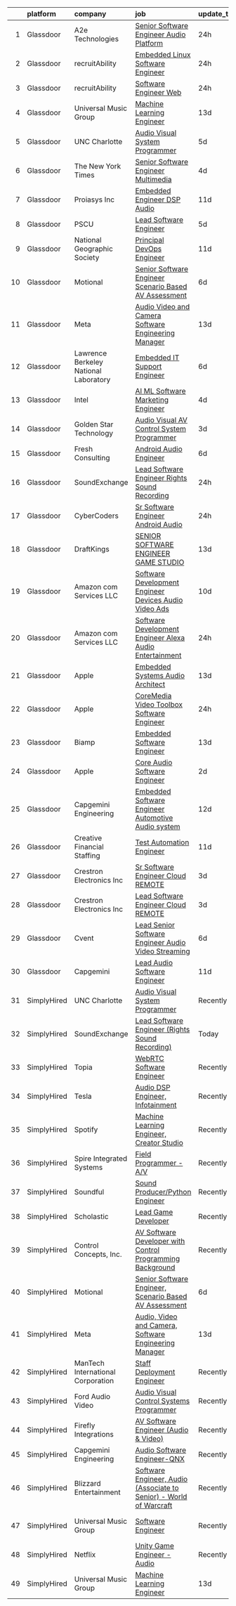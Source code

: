 

|    | platform    | company                               | job                                                                                                                                                                                                                                                                                                                                                                                                                                                                                                                                                                                                                                                                                                                                                                                                                                                                                                                                                                                                                                                                                                                                                                                                                                                                                                                                                                                                                                                                                       | update_time   | location                   |
|---:|:------------|:--------------------------------------|:------------------------------------------------------------------------------------------------------------------------------------------------------------------------------------------------------------------------------------------------------------------------------------------------------------------------------------------------------------------------------------------------------------------------------------------------------------------------------------------------------------------------------------------------------------------------------------------------------------------------------------------------------------------------------------------------------------------------------------------------------------------------------------------------------------------------------------------------------------------------------------------------------------------------------------------------------------------------------------------------------------------------------------------------------------------------------------------------------------------------------------------------------------------------------------------------------------------------------------------------------------------------------------------------------------------------------------------------------------------------------------------------------------------------------------------------------------------------------------------|:--------------|:---------------------------|
|  1 | Glassdoor   | A2e Technologies                      | [Senior Software Engineer  Audio Platform ](https://www.glassdoor.com/partner/jobListing.htm?pos=130&ao=1136043&s=58&guid=00000182a56c4a098973a729ffa0f58a&src=GD_JOB_AD&t=SR&vt=w&ea=1&cs=1_c75440a1&cb=1660632714095&jobListingId=1008072476516&jrtk=3-0-1gaimoihnjm7n801-1gaimoii6i6hi800-5b88d80526dd6b54-)                                                                                                                                                                                                                                                                                                                                                                                                                                                                                                                                                                                                                                                                                                                                                                                                                                                                                                                                                                                                                                                                                                                                                                           | 24h           | Remote                     |
|  2 | Glassdoor   | recruitAbility                        | [Embedded Linux Software Engineer](https://www.glassdoor.com/partner/jobListing.htm?pos=105&ao=1110586&s=58&guid=00000182a56c4a098973a729ffa0f58a&src=GD_JOB_AD&t=SR&vt=w&ea=1&cs=1_506a4f3b&cb=1660632714088&jobListingId=1008072190820&cpc=01657B10174A43CF&jrtk=3-0-1gaimoihnjm7n801-1gaimoii6i6hi800-1f4560bd6f1addf8--6NYlbfkN0CGG9KWCDlpnNsyBDyIiP_Q0811kl3MMa1wmNp0I1WtkTaTZU1gJWaiKEGe9oYuZ3CtWPssLpXZV0bTlkTjoe5QjVufB308uF9SCxJSNKSi9fYcphrxCPmn3CF3WJbEKXvZZ4aC8hdi8FYFa4y5Ik3m14flViQe3BBwnwPOEoyb6bpesAII9x4F0fyXiBhwE9TXMNFZSiJSj-gcrD8VmkpYVSBwUWuRM22xE8X1HzUxx8XZqSC05yAmEnnBd0Z_NER6bYP-rwFLvaX-cXlIqFHsa34BoraFZ3jGCST1tWXJvQPZtpfFeKFYTZbuw3FJGRsv7e2wknoZcIVUsjU84Ke3VC912e7kfXILuYdLmFrkzVl1JzcXTh_2lt0RmaCQgmHKHy5l8yAipAo3hWZgVMz6_WanWEeu9K3XnDad0iHo3Bz1DbMgWP7opeclfrp2coZ6NRspq2AFAvJQKiS4ndT3I6ne1HXiXc-Nd4ynczJ-JDkK_CMiYmVC3SzFnPKX5GRV2HhkZRH-WmSHDz4IaiOA)                                                                                                                                                                                                                                                                                                                                                                                                                                                                                                                                                                                               | 24h           | Anaheim, CA                |
|  3 | Glassdoor   | recruitAbility                        | [Software Engineer  Web](https://www.glassdoor.com/partner/jobListing.htm?pos=106&ao=1110586&s=58&guid=00000182a56c4a098973a729ffa0f58a&src=GD_JOB_AD&t=SR&vt=w&ea=1&cs=1_48b721de&cb=1660632714088&jobListingId=1008072190822&cpc=3DB599BF2F4828F0&jrtk=3-0-1gaimoihnjm7n801-1gaimoii6i6hi800-7821290fd189fba8--6NYlbfkN0CGG9KWCDlpnNsyBDyIiP_Q0811kl3MMa1wmNp0I1WtkTaTZU1gJWaiKEGe9oYuZ3CtWPssLpXZV0EJOYHFeuy3NkRMO6lABeuRS8YRUQmI6RBoO5qFi-uWz9DL66RoRFG4Ua00zOcoYaBokxADW_NI5YJew5FC8OgpC8bu6t_WTgar4oFhPoTtenYPRHBHjx3oLJb198h4L5PLlI6FVDirizwQ6Hv4Z9P7cVoF6fcuNJiOnTtk9Ro6Y8DF19u4Bu781cEo8naWgDnDRo4a5FRX-JHHhzQO0elsbZKflHDhjTTTvUE_a7WLjJNUiKx8tVzTY0Vo0BmYztqb3zNkenHPIGAsfL6ud31yXVr8KhSpMHWv5xYsZhlnNB4_Eiy0GC0XKqNqwQZqKzl9vW25ZKgjQByl-PA3PM7HAgXPlKa1FBHsEtUqci2atmlSXPc8Ng-jj7YAyzx7FDwcwR21P2_BfDMCdm72NkhrWty1DH4tWp7l5MNw9A3k4cIB44YgYc3FXnWiBn83fEMbAhYN1odF)                                                                                                                                                                                                                                                                                                                                                                                                                                                                                                                                                                                                         | 24h           | Anaheim, CA                |
|  4 | Glassdoor   | Universal Music Group                 | [Machine Learning Engineer](https://www.glassdoor.com/partner/jobListing.htm?pos=123&ao=1136043&s=58&guid=00000182a56c4a098973a729ffa0f58a&src=GD_JOB_AD&t=SR&vt=w&cs=1_b691bbd7&cb=1660632714092&jobListingId=1008048376434&jrtk=3-0-1gaimoihnjm7n801-1gaimoii6i6hi800-37c3bc3a8c627dd4-)                                                                                                                                                                                                                                                                                                                                                                                                                                                                                                                                                                                                                                                                                                                                                                                                                                                                                                                                                                                                                                                                                                                                                                                                | 13d           | Charlotte, NC              |
|  5 | Glassdoor   | UNC Charlotte                         | [Audio Visual System Programmer](https://www.glassdoor.com/partner/jobListing.htm?pos=110&ao=1136043&s=58&guid=00000182a56c4a098973a729ffa0f58a&src=GD_JOB_AD&t=SR&vt=w&cs=1_e81cc8cf&cb=1660632714088&jobListingId=1008065131561&jrtk=3-0-1gaimoihnjm7n801-1gaimoii6i6hi800-ad6ecd3402b8078f-)                                                                                                                                                                                                                                                                                                                                                                                                                                                                                                                                                                                                                                                                                                                                                                                                                                                                                                                                                                                                                                                                                                                                                                                           | 5d            | Charlotte, NC              |
|  6 | Glassdoor   | The New York Times                    | [Senior Software Engineer  Multimedia](https://www.glassdoor.com/partner/jobListing.htm?pos=127&ao=1136043&s=58&guid=00000182a56c4a098973a729ffa0f58a&src=GD_JOB_AD&t=SR&vt=w&cs=1_93f7b42a&cb=1660632714093&jobListingId=1008067163512&jrtk=3-0-1gaimoihnjm7n801-1gaimoii6i6hi800-35d1d1a3f27230e2-)                                                                                                                                                                                                                                                                                                                                                                                                                                                                                                                                                                                                                                                                                                                                                                                                                                                                                                                                                                                                                                                                                                                                                                                     | 4d            | New York, NY               |
|  7 | Glassdoor   | Proiasys Inc                          | [Embedded Engineer   DSP  Audio](https://www.glassdoor.com/partner/jobListing.htm?pos=118&ao=1136043&s=58&guid=00000182a56c4a098973a729ffa0f58a&src=GD_JOB_AD&t=SR&vt=w&ea=1&cs=1_307d099d&cb=1660632714092&jobListingId=1008053743875&jrtk=3-0-1gaimoihnjm7n801-1gaimoii6i6hi800-659437cdbef56ec9-)                                                                                                                                                                                                                                                                                                                                                                                                                                                                                                                                                                                                                                                                                                                                                                                                                                                                                                                                                                                                                                                                                                                                                                                      | 11d           | Framingham, MA             |
|  8 | Glassdoor   | PSCU                                  | [Lead Software Engineer](https://www.glassdoor.com/partner/jobListing.htm?pos=129&ao=1136043&s=58&guid=00000182a56c4a098973a729ffa0f58a&src=GD_JOB_AD&t=SR&vt=w&cs=1_01ed554d&cb=1660632714095&jobListingId=1008065561221&jrtk=3-0-1gaimoihnjm7n801-1gaimoii6i6hi800-74e09896b9eb3988-)                                                                                                                                                                                                                                                                                                                                                                                                                                                                                                                                                                                                                                                                                                                                                                                                                                                                                                                                                                                                                                                                                                                                                                                                   | 5d            | Remote                     |
|  9 | Glassdoor   | National Geographic Society           | [Principal DevOps Engineer](https://www.glassdoor.com/partner/jobListing.htm?pos=121&ao=1136043&s=58&guid=00000182a56c4a098973a729ffa0f58a&src=GD_JOB_AD&t=SR&vt=w&cs=1_b89cdaee&cb=1660632714092&jobListingId=1008053658785&jrtk=3-0-1gaimoihnjm7n801-1gaimoii6i6hi800-a115417848ccf36f-)                                                                                                                                                                                                                                                                                                                                                                                                                                                                                                                                                                                                                                                                                                                                                                                                                                                                                                                                                                                                                                                                                                                                                                                                | 11d           | Washington, DC             |
| 10 | Glassdoor   | Motional                              | [Senior Software Engineer  Scenario Based AV Assessment](https://www.glassdoor.com/partner/jobListing.htm?pos=112&ao=1136043&s=58&guid=00000182a56c4a098973a729ffa0f58a&src=GD_JOB_AD&t=SR&vt=w&ea=1&cs=1_65d8499a&cb=1660632714089&jobListingId=1008062932445&jrtk=3-0-1gaimoihnjm7n801-1gaimoii6i6hi800-6e4653a31265e01a-)                                                                                                                                                                                                                                                                                                                                                                                                                                                                                                                                                                                                                                                                                                                                                                                                                                                                                                                                                                                                                                                                                                                                                              | 6d            | Boston, MA                 |
| 11 | Glassdoor   | Meta                                  | [Audio  Video and Camera  Software Engineering Manager](https://www.glassdoor.com/partner/jobListing.htm?pos=103&ao=1110586&s=58&guid=00000182a56c4a098973a729ffa0f58a&src=GD_JOB_AD&t=SR&vt=w&cs=1_4f6fe541&cb=1660632714087&jobListingId=1008048424140&cpc=4B86475FAF393599&jrtk=3-0-1gaimoihnjm7n801-1gaimoii6i6hi800-2f3e3f080289ccc8--6NYlbfkN0DYl4UJW4r1Vl7FEn6T9F-rD9lpC-0oMJVSiWjK_MGUd8e8cHXcpv6KPyjLHZEfqkUkuW4FeZdGHDOYIbKXpOVzpgHYmd0Mdxqbqr9bWX3wOX-YPwUGzzOCVebAPW5gJCa7KI4uayUPCSFg0Fa9x7a0yOW_XMVHtA9I4R6GFxvKRwny0T-wmqiD_LqxCY-RiiWyToTyJ-sfhzGztEPKFD9xgjhLVA64-auqInm_Oq0zu_pj3ZcWcepiwD1uhLs8K69A57TolJcGYjjrq-0z6l4anzsZO_xu756W-8cb7j5O7WFnAJUpyKftjl58qE_hed0QETPdGnfdEB6SXy0A5noCYBJYjWJ5DGXauzrOs6bewEGqSWRfWBSA0ARd_4YhKAjTaLh3Uua-YtAXSzzk_wMFyPSQo81e6XismypC77HtIw9yJW2FyhhCu5_SLqFx5qJIzX0dYqPWPAGjW706Bw073dsmMyzkh2WI65DP4ckgS7hUpoKeOypi53FqGco3wLH2AWmoVo7sD7QGU9D4MjqQRnS-_o9ggsAkHEpSN1ND2-UP-Pv1AsVWyFIBJrvBWFYxJjJvC3wBAjlaHXLRAzRTS99VU5belnBoaPspN4KsOY6vvndqwpqEqI9iEONhe-RinlyZXuHFflqpAxcMWuUxK5vlj1oIE07U0c3QwN9oFg_h7yJzCBakIy1dMIQJzLpH2xd9RA9mKsByepkNaFvlqj3STG3n0ZogAGp0h2sjREUVjfai2VA0ng4rEa0IXbhiLm29yfxnhGCNKfsgOwvEnEd2sBvb61DjkYkRkyHqDlcaH2ibWTUXotbdiLpjwKdzQRpxlN_1ykvYlTyCdpgoddc12lWVR7md9wtKquEqWR_SIVNjeIziq4wF-VCQbc01V8raNOVANPNmOhm1xkNBv8m7rOzdWm_k49iWpdTG-knyHTRlJx3hI63fSZYvyPvNfH1jo_eVZBfCCv-T3etXG5LYo1GxTLct6-vYXE14y3CdhPf-j2_9ZcYoqMJl5Ype2YzvdYuY7mq-k480xSN0AwOvKxkDBgwSuJimInAE8I6FL28SLCX8W2XfmpgoLZc%3D) | 13d           | Burlingame, CA             |
| 12 | Glassdoor   | Lawrence Berkeley National Laboratory | [Embedded IT Support Engineer](https://www.glassdoor.com/partner/jobListing.htm?pos=125&ao=1136043&s=58&guid=00000182a56c4a098973a729ffa0f58a&src=GD_JOB_AD&t=SR&vt=w&cs=1_717679d9&cb=1660632714093&jobListingId=1008063406119&jrtk=3-0-1gaimoihnjm7n801-1gaimoii6i6hi800-8f30c6335ae5fb1d-)                                                                                                                                                                                                                                                                                                                                                                                                                                                                                                                                                                                                                                                                                                                                                                                                                                                                                                                                                                                                                                                                                                                                                                                             | 6d            | San Francisco, CA          |
| 13 | Glassdoor   | Intel                                 | [AI ML Software Marketing Engineer](https://www.glassdoor.com/partner/jobListing.htm?pos=122&ao=1136043&s=58&guid=00000182a56c4a098973a729ffa0f58a&src=GD_JOB_AD&t=SR&vt=w&cs=1_181deea5&cb=1660632714092&jobListingId=1008066597220&jrtk=3-0-1gaimoihnjm7n801-1gaimoii6i6hi800-dde29f6109fef692-)                                                                                                                                                                                                                                                                                                                                                                                                                                                                                                                                                                                                                                                                                                                                                                                                                                                                                                                                                                                                                                                                                                                                                                                        | 4d            | Santa Clara, CA            |
| 14 | Glassdoor   | Golden Star Technology                | [Audio Visual  AV  Control System Programmer](https://www.glassdoor.com/partner/jobListing.htm?pos=116&ao=1136043&s=58&guid=00000182a56c4a098973a729ffa0f58a&src=GD_JOB_AD&t=SR&vt=w&ea=1&cs=1_73dee821&cb=1660632714091&jobListingId=1008069002158&jrtk=3-0-1gaimoihnjm7n801-1gaimoii6i6hi800-5fee3713e3a1e00e-)                                                                                                                                                                                                                                                                                                                                                                                                                                                                                                                                                                                                                                                                                                                                                                                                                                                                                                                                                                                                                                                                                                                                                                         | 3d            | Cerritos, CA               |
| 15 | Glassdoor   | Fresh Consulting                      | [Android Audio Engineer](https://www.glassdoor.com/partner/jobListing.htm?pos=109&ao=1136043&s=58&guid=00000182a56c4a098973a729ffa0f58a&src=GD_JOB_AD&t=SR&vt=w&cs=1_cdbca553&cb=1660632714088&jobListingId=1008062575835&jrtk=3-0-1gaimoihnjm7n801-1gaimoii6i6hi800-af52dc3770e6fc68-)                                                                                                                                                                                                                                                                                                                                                                                                                                                                                                                                                                                                                                                                                                                                                                                                                                                                                                                                                                                                                                                                                                                                                                                                   | 6d            | Newark, NJ                 |
| 16 | Glassdoor   | SoundExchange                         | [Lead Software Engineer  Rights Sound Recording ](https://www.glassdoor.com/partner/jobListing.htm?pos=115&ao=1136043&s=58&guid=00000182a56c4a098973a729ffa0f58a&src=GD_JOB_AD&t=SR&vt=w&cs=1_9effc3e8&cb=1660632714089&jobListingId=1008071807412&jrtk=3-0-1gaimoihnjm7n801-1gaimoii6i6hi800-b6c59cac365880ba-)                                                                                                                                                                                                                                                                                                                                                                                                                                                                                                                                                                                                                                                                                                                                                                                                                                                                                                                                                                                                                                                                                                                                                                          | 24h           | Remote                     |
| 17 | Glassdoor   | CyberCoders                           | [Sr  Software Engineer   Android Audio](https://www.glassdoor.com/partner/jobListing.htm?pos=107&ao=1110586&s=58&guid=00000182a56c4a098973a729ffa0f58a&src=GD_JOB_AD&t=SR&vt=w&ea=1&cs=1_9e0f747e&cb=1660632714088&jobListingId=1008072527963&cpc=2CAED5C921A5F994&jrtk=3-0-1gaimoihnjm7n801-1gaimoii6i6hi800-fb37970c308f3ce7--6NYlbfkN0CpFJQzrgRR8WqXWK1qKKEqALWJw739KlKqr2H-MSI4eoBlI4EFrmor2FYZMP3muM1yR-0xa60PJgE0upEfuDsVjJz6B2hg67s1nEMkfKLF_KyAhZe1K-aLCD-FQrDQcYHcNS99HHzJqga-eskDYjGgrEF3AIHJMAvHr-_zgMg25o9Y5y9sCuEy6X3-nbFQjxizuTgF6o3A7zqS0axVshqWL3fvnwYO8R74lvuTkb427ZKwtvc3DLI2Yco9XCJZ68EOqo1-k_t8MBIJQIQN8cT-lORfqhl0DgTv_LCuSvaOkF9nFnl7aYcqF-IdKmlyWRwSjhMQ1nzf0WxO5vR8ixbbGFiNitAhVK4fPs5MWNkT0s4U99KYOW_XEhn5e1X-z0QkA38ingQ6gIy2U0berdANLhKg129IX2iG68XyoOUaFTUhICFcuTQV_QSSGHFcIeIX7SPCa2k2fbT3KXNZETFiZylvT579necvxxE7UsWIlL3_va0FELt0P5TFo3-1--QWLT_NpgbpV1V937eeL8zPy-f5cepOTrLU0rRQMqRK84d5-m5wLULvsByKe82pQZsm3BNfLOog3UWUCrsKlSuK63cu_KDqJ9dX_7CjMQFjDZlE7b2_ZoaDZFVTdBeE82rMHxlPhiQABLLToxpZA2z3YaETmzAnxRPi6Ywc2hlMCmbCUme5x8_ygEUPirHvoLpkETZbYabkBGmQFk8sVh8m0W9lq8der0Y12sn0VudKNDEvmxlNYc8fkuumnxazPcHcVISOtuiMw-z7-mePMBD5wAPIO6Xz5wxMYxvMPD-Dto9hXzGBT_ngkQGTolS3PE6PPa-VllAwh_2t5r6UBqyF9Gl8tb3dWbVqJuq8Ksw4zY0c4Dii1ywegpPXd9ulS87cWvIc2cgtiECMzu93vRmrQp4_ui2N4BN6t-N2QRwobrWwA2TpLallFnO768NQXj2O5o4SvJVW2ZdqPeJ69hrXdGY4n0usKsZYt5oBiYiAag%3D%3D)                                                                                              | 24h           | Encinitas, CA              |
| 18 | Glassdoor   | DraftKings                            | [SENIOR SOFTWARE ENGINEER  GAME STUDIO](https://www.glassdoor.com/partner/jobListing.htm?pos=114&ao=1136043&s=58&guid=00000182a56c4a098973a729ffa0f58a&src=GD_JOB_AD&t=SR&vt=w&cs=1_62c93528&cb=1660632714089&jobListingId=1008048373991&jrtk=3-0-1gaimoihnjm7n801-1gaimoii6i6hi800-8010c6c0a1f1150a-)                                                                                                                                                                                                                                                                                                                                                                                                                                                                                                                                                                                                                                                                                                                                                                                                                                                                                                                                                                                                                                                                                                                                                                                    | 13d           | Remote                     |
| 19 | Glassdoor   | Amazon com Services LLC               | [Software Development Engineer   Devices  Audio  Video Ads](https://www.glassdoor.com/partner/jobListing.htm?pos=113&ao=1136043&s=58&guid=00000182a56c4a098973a729ffa0f58a&src=GD_JOB_AD&t=SR&vt=w&cs=1_759fea54&cb=1660632714089&jobListingId=1008054960608&jrtk=3-0-1gaimoihnjm7n801-1gaimoii6i6hi800-cf048f911824d4c2-)                                                                                                                                                                                                                                                                                                                                                                                                                                                                                                                                                                                                                                                                                                                                                                                                                                                                                                                                                                                                                                                                                                                                                                | 10d           | New York, NY               |
| 20 | Glassdoor   | Amazon com Services LLC               | [Software Development Engineer  Alexa Audio Entertainment](https://www.glassdoor.com/partner/jobListing.htm?pos=111&ao=1136043&s=58&guid=00000182a56c4a098973a729ffa0f58a&src=GD_JOB_AD&t=SR&vt=w&cs=1_b6c32904&cb=1660632714088&jobListingId=1008071319204&jrtk=3-0-1gaimoihnjm7n801-1gaimoii6i6hi800-d66e7e554b6d8ef3-)                                                                                                                                                                                                                                                                                                                                                                                                                                                                                                                                                                                                                                                                                                                                                                                                                                                                                                                                                                                                                                                                                                                                                                 | 24h           | Bellevue, WA               |
| 21 | Glassdoor   | Apple                                 | [Embedded Systems Audio Architect](https://www.glassdoor.com/partner/jobListing.htm?pos=117&ao=1136043&s=58&guid=00000182a56c4a098973a729ffa0f58a&src=GD_JOB_AD&t=SR&vt=w&cs=1_5e5eb518&cb=1660632714092&jobListingId=1008049061622&jrtk=3-0-1gaimoihnjm7n801-1gaimoii6i6hi800-501761a7a5a7a4bb-)                                                                                                                                                                                                                                                                                                                                                                                                                                                                                                                                                                                                                                                                                                                                                                                                                                                                                                                                                                                                                                                                                                                                                                                         | 13d           | Cupertino, CA              |
| 22 | Glassdoor   | Apple                                 | [CoreMedia Video Toolbox Software Engineer](https://www.glassdoor.com/partner/jobListing.htm?pos=101&ao=1110586&s=58&guid=00000182a56c4a098973a729ffa0f58a&src=GD_JOB_AD&t=SR&vt=w&cs=1_b868a9e0&cb=1660632714087&jobListingId=1008072873337&cpc=C4A69CCDBB3B9599&jrtk=3-0-1gaimoihnjm7n801-1gaimoii6i6hi800-8b3d6122fad3a956--6NYlbfkN0BvKrLyj5gPmtZO9T8euul8TCxuuKNOtzRJOomxnwSEodTz2Bc-sPZlC5mDe-NOaJgvEsnvixyibr5IYGstqjfqk00IYsiDVFY8MJUJdX5tDL0Boc_UMC7JRIcegp8RwmTAfuoo9Tog15Gs5zBxia1ng5j-QSiIwdrj16SeX8pTqh2aK-fD4fDncj9nd3oUcT4aKbFYX5MgVQgSWpxk0BZ2n-PeNtPr42GtB8ag9pezW8iP6DVATGtnWvieh-5ToQHfj_N5Jm1boZSeB5-dVRC13VoaqgnaeFKj9VEdAHaxHAhvfhucHc0zGmBFKICeWXJ1Qu9NwCXtSwf-MWQGNvGX9UTUlBuzULd2QyW0ExqddiwDIHx8JMCNVQwvCjNn5BQEEtL3BH6oHIV_KtKXcQFJrxBMhNyuao_VbkIY99QWnzmoz4Up0tv4JxLD8zmVsoUusQKMQuFton8cDkF6biaiTqwfpzV4lvTjMz7fAVHbXkVYloXRVOnARtfkuGx8_q6O_ADGUug15MdUVCX1oHDhe2eKnsNsQekHLVZnfVyAcaknw1DNX5y-_pG-CdNbgoYOI903s6uza7ZuvBZrfqQO86jHCVEXiReI9EMNZNkzzoDSr3XqeDH8_e-PQ9w4rt8hyZQGsYOPIEjmbBgMgpPyy7prDnQFBE--FM3ZwR4SbGvWJ44hyMc5vnuI62Na14TZSg2jc1FmMB4D5RyKYKU8qXbd8CkA3z2AVbe7C0UJpoz_W1Txth0r9WIgychfXcNLr19InnUoj9k3055-bx9rhkn-VT4aLF--EXq2F2VjiJWNMoEvdE7e30aI9jHRwe_8el-I1MBfE40HfbVGDOKqTGUaG38lisftHFVrQAFIRONLtiya2tZB6c64qgW0s-imenCMqIG3XUYB5aikIX7x0eh_j2DunrZ_vti07hCC8MXDmBYyBEqdSbh1d6yQLyYHYj4JsR2eZiHXxvaCI7v2Q42lc0KOJmu-BPDWVn8w_Q%3D%3D)                                                                                               | 24h           | San Diego, CA              |
| 23 | Glassdoor   | Biamp                                 | [Embedded Software Engineer](https://www.glassdoor.com/partner/jobListing.htm?pos=119&ao=1136043&s=58&guid=00000182a56c4a098973a729ffa0f58a&src=GD_JOB_AD&t=SR&vt=w&ea=1&cs=1_4bcdf827&cb=1660632714092&jobListingId=1008048336018&jrtk=3-0-1gaimoihnjm7n801-1gaimoii6i6hi800-47ff4126e1a03604-)                                                                                                                                                                                                                                                                                                                                                                                                                                                                                                                                                                                                                                                                                                                                                                                                                                                                                                                                                                                                                                                                                                                                                                                          | 13d           | Rochester, NY              |
| 24 | Glassdoor   | Apple                                 | [Core Audio Software Engineer](https://www.glassdoor.com/partner/jobListing.htm?pos=108&ao=1136043&s=58&guid=00000182a56c4a098973a729ffa0f58a&src=GD_JOB_AD&t=SR&vt=w&cs=1_6cec1c28&cb=1660632714088&jobListingId=1008069663531&jrtk=3-0-1gaimoihnjm7n801-1gaimoii6i6hi800-0a174b6aa9a699d7-)                                                                                                                                                                                                                                                                                                                                                                                                                                                                                                                                                                                                                                                                                                                                                                                                                                                                                                                                                                                                                                                                                                                                                                                             | 2d            | Cupertino, CA              |
| 25 | Glassdoor   | Capgemini Engineering                 | [Embedded Software Engineer   Automotive Audio system](https://www.glassdoor.com/partner/jobListing.htm?pos=104&ao=1110586&s=58&guid=00000182a56c4a098973a729ffa0f58a&src=GD_JOB_AD&t=SR&vt=w&ea=1&cs=1_92802a54&cb=1660632714088&jobListingId=1008050901838&cpc=654405A9B1E0A9F5&jrtk=3-0-1gaimoihnjm7n801-1gaimoii6i6hi800-d2a7fc94651a3a99--6NYlbfkN0BCspdfmHAnvlT1rssiZIGnwSyIeFSfDwcI4v3Tox-fJNSROZmCmBM15jLntVkQm2i94JgmDjRbxXiwcRIT9yAQA4e4jW5jzXml4Oj8_7-aSrQrqd52taI-AMc3MoFp-6E-Zda7FjFUdGzfw-29pvvO_-RN8KJzFQNTs8Yq861uxET_4AieVlm7uj7EWgQ_H_JUGRkYAr_E4ikt7Lv4cWTCd8NuH4UfL2sxZs7NuE0F9qfKPvD4yK0Xpe8yZwAwZIDggGG82aduEGdFffKd6SZsk4jU4CAMSLxjNYDL8vznTIyXkp6jtO7twzn7FNxSXMYYXWaCrNkzgbOtLlHLnsS8xxLldiJ4XaqE11dCE119qtZNYbTwn8vyU7l85cHdGRbrm75nT-_NCwcKHszkN-1AdhDUJIhe-FTMvN4sCdiUuNyUyzje6dfjlFgVC7Un4vAUL1BZtlMa5CiFVCy3jXwhdr_r9xcipYUxc08yQW_zSzki5FnDr-ohpI9vXSNei7Cb6wTVlx0zERT03e3JMR-c9hbU-OsvgP5aXiWT03ELJg%3D%3D)                                                                                                                                                                                                                                                                                                                                                                                                                                                                                                                                               | 12d           | Remote                     |
| 26 | Glassdoor   | Creative Financial Staffing           | [Test Automation Engineer](https://www.glassdoor.com/partner/jobListing.htm?pos=102&ao=1110586&s=58&guid=00000182a56c4a098973a729ffa0f58a&src=GD_JOB_AD&t=SR&vt=w&cs=1_84530bc2&cb=1660632714087&jobListingId=1008053482771&cpc=ACAF1607C5C1E404&jrtk=3-0-1gaimoihnjm7n801-1gaimoii6i6hi800-c413277a1f0985df--6NYlbfkN0AyIsnDczwcVDFrYpf5kat3hxWjSi6qx3YGCfJB8v0u0oumP9CSZFU3ZuG9qoZpI9cn_0G3OmE7JApLYGdi2RneQYQoutK7DZJoLBHDGNKxEljc37Nd5NOkPmfBgq6nYG5Ba2v6BNhNOxxG2AvrgHgiVPVcWJ-M0yLH6tsIp45tYxa43O8NQ1qA05qBLU_8vAlbs24FbLdHtle5WWjEAC7CtYYn_sorsRmeka14mwSPbInBifX99dlGoV5kT5QGVLpPCu5uum_nukl4Q8SnrRU4T337Azyc7zETAOQj48xzV2TePgcKhnRq8qGhOQLDCUE26H91iJm6DFdhnGNRyLV7wL99ypE74zWnE29oZ-mUUYoFMnOB-vfVWyHsBZ1GLnOryJYtX5syTWTmHbwDYd3wduVXnBgz_V7fkKMU-AayAl65w9jwFyycdGZh-koupck1fo5NuD8D_Fq5k271VEK81CEQTP4s37QNN9dLzleVd4Qw60X_NhGm7SDjsZP7JCgChN1J4HMBVl4QmP96pM50CXXoKQkMuC8MB1iTj3KKH5coUfGjlr5FNv8V7aay49lBoHwb2jgU98_pwQSeZtu1KNV7AHqxtgTWULaGiLgGCg%3D%3D)                                                                                                                                                                                                                                                                                                                                                                                                                                                                                                                | 11d           | Grand Rapids, MI           |
| 27 | Glassdoor   | Crestron Electronics Inc              | [Sr  Software Engineer  Cloud  REMOTE](https://www.glassdoor.com/partner/jobListing.htm?pos=124&ao=1136043&s=58&guid=00000182a56c4a098973a729ffa0f58a&src=GD_JOB_AD&t=SR&vt=w&cs=1_f3ad7d7e&cb=1660632714093&jobListingId=1008068809674&jrtk=3-0-1gaimoihnjm7n801-1gaimoii6i6hi800-e3d58a2d7ec064fd-)                                                                                                                                                                                                                                                                                                                                                                                                                                                                                                                                                                                                                                                                                                                                                                                                                                                                                                                                                                                                                                                                                                                                                                                     | 3d            | Plano, TX                  |
| 28 | Glassdoor   | Crestron Electronics Inc              | [Lead Software Engineer  Cloud  REMOTE](https://www.glassdoor.com/partner/jobListing.htm?pos=128&ao=1136043&s=58&guid=00000182a56c4a098973a729ffa0f58a&src=GD_JOB_AD&t=SR&vt=w&cs=1_77b2870b&cb=1660632714095&jobListingId=1008068809671&jrtk=3-0-1gaimoihnjm7n801-1gaimoii6i6hi800-369842e7d6375396-)                                                                                                                                                                                                                                                                                                                                                                                                                                                                                                                                                                                                                                                                                                                                                                                                                                                                                                                                                                                                                                                                                                                                                                                    | 3d            | Plano, TX                  |
| 29 | Glassdoor   | Cvent                                 | [Lead Senior Software Engineer   Audio Video Streaming](https://www.glassdoor.com/partner/jobListing.htm?pos=126&ao=1136043&s=58&guid=00000182a56c4a098973a729ffa0f58a&src=GD_JOB_AD&t=SR&vt=w&ea=1&cs=1_3e9ea206&cb=1660632714093&jobListingId=1008063855180&jrtk=3-0-1gaimoihnjm7n801-1gaimoii6i6hi800-df415a5e7cd10146-)                                                                                                                                                                                                                                                                                                                                                                                                                                                                                                                                                                                                                                                                                                                                                                                                                                                                                                                                                                                                                                                                                                                                                               | 6d            | Austin, TX                 |
| 30 | Glassdoor   | Capgemini                             | [Lead Audio Software Engineer](https://www.glassdoor.com/partner/jobListing.htm?pos=120&ao=1136043&s=58&guid=00000182a56c4a098973a729ffa0f58a&src=GD_JOB_AD&t=SR&vt=w&cs=1_71a22b75&cb=1660632714092&jobListingId=1008052207826&jrtk=3-0-1gaimoihnjm7n801-1gaimoii6i6hi800-3726ae440742c56d-)                                                                                                                                                                                                                                                                                                                                                                                                                                                                                                                                                                                                                                                                                                                                                                                                                                                                                                                                                                                                                                                                                                                                                                                             | 11d           | Detroit, MI                |
| 31 | SimplyHired | UNC Charlotte                         | [Audio Visual System Programmer](https://www.simplyhired.com/job/Upj78yis07GlSqxtHl2Swa1rk5I9aJESGfo3x3Xbyu0DsquRYZkvQw?q=sound+developer)                                                                                                                                                                                                                                                                                                                                                                                                                                                                                                                                                                                                                                                                                                                                                                                                                                                                                                                                                                                                                                                                                                                                                                                                                                                                                                                                                | Recently      | Charlotte, NC              |
| 32 | SimplyHired | SoundExchange                         | [Lead Software Engineer (Rights Sound Recording)](https://www.simplyhired.com/job/z5lfr2cm-mAtX1L8rNMVKcrm90oTfnU_ajJ_BxTJQFxM7yB6gHApsQ?q=sound+developer)                                                                                                                                                                                                                                                                                                                                                                                                                                                                                                                                                                                                                                                                                                                                                                                                                                                                                                                                                                                                                                                                                                                                                                                                                                                                                                                               | Today         | Remote                     |
| 33 | SimplyHired | Topia                                 | [WebRTC Software Engineer](https://www.simplyhired.com/job/AUqwZt3325LWwKCv5q6LaQ2a-TSucHSYz9v4e7is2qjDF5-kbUFEmw?q=sound+developer)                                                                                                                                                                                                                                                                                                                                                                                                                                                                                                                                                                                                                                                                                                                                                                                                                                                                                                                                                                                                                                                                                                                                                                                                                                                                                                                                                      | Recently      | Remote                     |
| 34 | SimplyHired | Tesla                                 | [Audio DSP Engineer, Infotainment](https://www.simplyhired.com/job/TCu5dfyQ5a2i0gok_RJeBsz7z7UEdN-bb8A7kWTNNXGdZ-z-ZTi9pQ?q=sound+developer)                                                                                                                                                                                                                                                                                                                                                                                                                                                                                                                                                                                                                                                                                                                                                                                                                                                                                                                                                                                                                                                                                                                                                                                                                                                                                                                                              | Recently      | Palo Alto, CA              |
| 35 | SimplyHired | Spotify                               | [Machine Learning Engineer, Creator Studio](https://www.simplyhired.com/job/bnNu0vH-gWzF7ZFA5MauF5HRIsdYKtxYS3Nir7I-kqV0Thsa5RU5LA?q=sound+developer)                                                                                                                                                                                                                                                                                                                                                                                                                                                                                                                                                                                                                                                                                                                                                                                                                                                                                                                                                                                                                                                                                                                                                                                                                                                                                                                                     | Recently      | New York, NY               |
| 36 | SimplyHired | Spire Integrated Systems              | [Field Programmer - A/V](https://www.simplyhired.com/job/YpXiIqhvPQrEkz1ixQSVqF-TYtRjC-1UTDn8qKPdKcdE_yxcDWBb6A?q=sound+developer)                                                                                                                                                                                                                                                                                                                                                                                                                                                                                                                                                                                                                                                                                                                                                                                                                                                                                                                                                                                                                                                                                                                                                                                                                                                                                                                                                        | Recently      | Troy, MI                   |
| 37 | SimplyHired | Soundful                              | [Sound Producer/Python Engineer](https://www.simplyhired.com/job/fKwTfqRWVzhZJJT6yoybTUB5_pL76wxlddnu6kqy2_naoU7JVaHVBQ?q=sound+developer)                                                                                                                                                                                                                                                                                                                                                                                                                                                                                                                                                                                                                                                                                                                                                                                                                                                                                                                                                                                                                                                                                                                                                                                                                                                                                                                                                | Recently      | Remote                     |
| 38 | SimplyHired | Scholastic                            | [Lead Game Developer](https://www.simplyhired.com/job/DTz35nzJgDgVh070S-dwrObT5Rl9sNQdLka6ZUBayi3X1bodL5Wyaw?q=sound+developer)                                                                                                                                                                                                                                                                                                                                                                                                                                                                                                                                                                                                                                                                                                                                                                                                                                                                                                                                                                                                                                                                                                                                                                                                                                                                                                                                                           | Recently      | New York, NY               |
| 39 | SimplyHired | Control Concepts, Inc.                | [AV Software Developer with Control Programming Background](https://www.simplyhired.com/job/zf3YnnJDNiC6b0ESIfX1wb6GR5YzneQS6hftmUv4-Y_toUSDhN2jMQ?q=sound+developer)                                                                                                                                                                                                                                                                                                                                                                                                                                                                                                                                                                                                                                                                                                                                                                                                                                                                                                                                                                                                                                                                                                                                                                                                                                                                                                                     | Recently      | Fairfield, NJ              |
| 40 | SimplyHired | Motional                              | [Senior Software Engineer, Scenario Based AV Assessment](https://www.simplyhired.com/job/47aOUYuyblEp7Rcuwmfdm-xEwNvady1QEy6BqDN7VoZM4WLfKr6xIQ?q=sound+developer)                                                                                                                                                                                                                                                                                                                                                                                                                                                                                                                                                                                                                                                                                                                                                                                                                                                                                                                                                                                                                                                                                                                                                                                                                                                                                                                        | 6d            | Boston, MA +1 location     |
| 41 | SimplyHired | Meta                                  | [Audio, Video and Camera, Software Engineering Manager](https://www.simplyhired.com/job/_oYuKuEo9Z3Ea-hjNFMmot2vKQ31oOvI9d1qmQa1ksOPRryB2zToYQ?q=sound+developer)                                                                                                                                                                                                                                                                                                                                                                                                                                                                                                                                                                                                                                                                                                                                                                                                                                                                                                                                                                                                                                                                                                                                                                                                                                                                                                                         | 13d           | Burlingame, CA             |
| 42 | SimplyHired | ManTech International Corporation     | [Staff Deployment Engineer](https://www.simplyhired.com/job/yPDQ9_tPGp_8aufyeI2VJy4oOgwa1eZMATiJXNsYgtEmMWFMC5VaPQ?q=sound+developer)                                                                                                                                                                                                                                                                                                                                                                                                                                                                                                                                                                                                                                                                                                                                                                                                                                                                                                                                                                                                                                                                                                                                                                                                                                                                                                                                                     | Recently      | Patuxent River, MD         |
| 43 | SimplyHired | Ford Audio Video                      | [Audio Visual Control Systems Programmer](https://www.simplyhired.com/job/ODUMDnr-jbO4wywLXiFsmfQ1RZLojrYMgj2soeBx0duJdOugmztMiA?q=sound+developer)                                                                                                                                                                                                                                                                                                                                                                                                                                                                                                                                                                                                                                                                                                                                                                                                                                                                                                                                                                                                                                                                                                                                                                                                                                                                                                                                       | Recently      | Washington, DC             |
| 44 | SimplyHired | Firefly Integrations                  | [AV Software Engineer (Audio & Video)](https://www.simplyhired.com/job/H21sGvOcfz9_B2NPPZzRFe3MlXiiyOeETTTJKoxPpVDVydl3IWmP_Q?q=sound+developer)                                                                                                                                                                                                                                                                                                                                                                                                                                                                                                                                                                                                                                                                                                                                                                                                                                                                                                                                                                                                                                                                                                                                                                                                                                                                                                                                          | Recently      | Middlebury, IN             |
| 45 | SimplyHired | Capgemini Engineering                 | [Audio Software Engineer-QNX](https://www.simplyhired.com/job/PukCn5c0YkczLS9XEUe4tc5PCt4zU0TPuQdkBzKm3vRCDZIU_1rfkQ?q=sound+developer)                                                                                                                                                                                                                                                                                                                                                                                                                                                                                                                                                                                                                                                                                                                                                                                                                                                                                                                                                                                                                                                                                                                                                                                                                                                                                                                                                   | Recently      | Remote                     |
| 46 | SimplyHired | Blizzard Entertainment                | [Software Engineer, Audio (Associate to Senior) - World of Warcraft](https://www.simplyhired.com/job/odcnVPcL4QPACt7wzLJ3Ryp4adGbC-M3fWQGlTNGX7GyvAyEnceQ8w?q=sound+developer)                                                                                                                                                                                                                                                                                                                                                                                                                                                                                                                                                                                                                                                                                                                                                                                                                                                                                                                                                                                                                                                                                                                                                                                                                                                                                                            | Recently      | Irvine, CA                 |
| 47 | SimplyHired | Universal Music Group                 | [Software Engineer](https://www.simplyhired.com/job/X8vM5ByGg_FljyUqsM88yHG3JzJ3SRzNx-qHFdB-z736zddO1MUXuA?q=sound+developer)                                                                                                                                                                                                                                                                                                                                                                                                                                                                                                                                                                                                                                                                                                                                                                                                                                                                                                                                                                                                                                                                                                                                                                                                                                                                                                                                                             | Recently      | Raleigh, NC +2 locations   |
| 48 | SimplyHired | Netflix                               | [Unity Game Engineer - Audio](https://www.simplyhired.com/job/ELEu16njbw4eoM7hZqdqom0db5Eja9t4pkcqX1CQallZHl4yUsY02g?q=sound+developer)                                                                                                                                                                                                                                                                                                                                                                                                                                                                                                                                                                                                                                                                                                                                                                                                                                                                                                                                                                                                                                                                                                                                                                                                                                                                                                                                                   | Recently      | Remote                     |
| 49 | SimplyHired | Universal Music Group                 | [Machine Learning Engineer](https://www.simplyhired.com/job/DwKtKIo5HNqRLfPbQAmToa0rRpTro-e6CRaWTwHaFrpwmFXXwTI5yw?q=sound+developer)                                                                                                                                                                                                                                                                                                                                                                                                                                                                                                                                                                                                                                                                                                                                                                                                                                                                                                                                                                                                                                                                                                                                                                                                                                                                                                                                                     | 13d           | Charlotte, NC +2 locations |